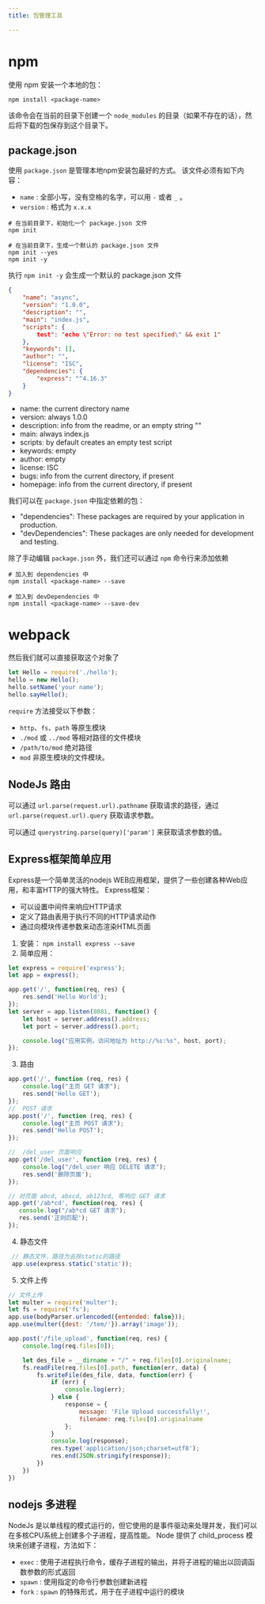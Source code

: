 ```yaml
---
title: 包管理工具

---
```



# npm

使用 npm 安装一个本地的包：
```
npm install <package-name>
```

该命令会在当前的目录下创建一个 `node_modules` 的目录（如果不存在的话），然后将下载的包保存到这个目录下。

## package.json
使用 `package.json` 是管理本地npm安装包最好的方式。
该文件必须有如下内容：
- `name` : 全部小写，没有空格的名字，可以用 `-` 或者 `_` 。
- `version` : 格式为 `x.x.x`

```
# 在当前目录下，初始化一个 package.json 文件
npm init 

# 在当前目录下，生成一个默认的 package.json 文件
npm init --yes
npm init -y
```

执行 `npm init -y` 会生成一个默认的 package.json 文件
```json
{
    "name": "async",
    "version": "1.0.0",
    "description": "",
    "main": "index.js",
    "scripts": {
        test": "echo \"Error: no test specified\" && exit 1"
    },
    "keywords": [],
    "author": "",
    "license": "ISC",
    "dependencies": {
        "express": "^4.16.3"
    }
}
```

- name: the current directory name
- version: always 1.0.0
- description: info from the readme, or an empty string ""
- main: always index.js
- scripts: by default creates an empty test script
- keywords: empty
- author: empty
- license: ISC
- bugs: info from the current directory, if present
- homepage: info from the current directory, if present

我们可以在 `package.json` 中指定依赖的包：
- "dependencies": These packages are required by your application in production.
- "devDependencies": These packages are only needed for development and testing.

除了手动编辑 `package.json` 外，我们还可以通过 `npm` 命令行来添加依赖
```
# 加入到 dependencies 中
npm install <package-name> --save 

# 加入到 devDependencies 中
npm install <package-name> --save-dev
```

# webpack
然后我们就可以直接获取这个对象了
```js
let Hello = require('./hello');
hello = new Hello();
hello.setName('your name');
hello.sayHello();
```

`require` 方法接受以下参数：
- `http`、`fs`、`path` 等原生模块
- `./mod` 或 `../mod` 等相对路径的文件模块
- `/path/to/mod` 绝对路径
- `mod` 非原生模块的文件模块。

## NodeJs 路由
可以通过 `url.parse(request.url).pathname` 获取请求的路径，通过 `url.parse(request.url).query` 获取请求参数。

可以通过 `querystring.parse(query)['param']` 来获取请求参数的值。

## Express框架简单应用
Express是一个简单灵活的nodejs WEB应用框架，提供了一些创建各种Web应用，和丰富HTTP的强大特性。
Express框架：
- 可以设置中间件来响应HTTP请求
- 定义了路由表用于执行不同的HTTP请求动作
- 通过向模块传递参数来动态渲染HTML页面

1. 安装： `npm install express --save`
2. 简单应用：
```js
let express = require('express');
let app = express();

app.get('/', function(req, res) {
    res.send('Hello World');
});
let server = app.listen(8081, function() {
    let host = server.address().address;
    let port = server.address().port;

    console.log("应用实例，访问地址为 http://%s:%s", host, port);
});
```

3. 路由
```js
app.get('/', function (req, res) {
    console.log("主页 GET 请求");
    res.send('Hello GET');
});
//  POST 请求
app.post('/', function (req, res) {
    console.log("主页 POST 请求");
    res.send('Hello POST');
});

//  /del_user 页面响应
app.get('/del_user', function (req, res) {
    console.log("/del_user 响应 DELETE 请求");
    res.send('删除页面');
});

// 对页面 abcd, abxcd, ab123cd, 等响应 GET 请求
app.get('/ab*cd', function(req, res) {   
   console.log("/ab*cd GET 请求");
   res.send('正则匹配');
});
```

4. 静态文件
```js
 // 静态文件，路径为去除static的路径
 app.use(express.static('static'));
```

5. 文件上传
```js
// 文件上传
let multer = require('multer');
let fs = require('fs');
app.use(bodyParser.urlencoded({entended: false}));
app.use(multer({dest: '/tem/'}).array('image'));

app.post('/file_upload', function(req, res) {
    console.log(req.files[0]);

    let des_file = __dirname + "/" + req.files[0].originalname;
    fs.readFile(req.files[0].path, function(err, data) {
        fs.writeFile(des_file, data, function(err) {
            if (err) {
                console.log(err);
            } else {
                response = {
                    message: 'File Upload successfully!',
                    filename: req.files[0].originalname
                };
            }
            console.log(response);
            res.type('application/json;charset=utf8');
            res.end(JSON.stringify(response));
        })
    })
})
```

## nodejs 多进程
NodeJs 是以单线程的模式运行的，但它使用的是事件驱动来处理并发，我们可以在多核CPU系统上创建多个子进程，提高性能。
Node 提供了 child_process 模块来创建子进程，方法如下：
- `exec` : 使用子进程执行命令，缓存子进程的输出，并将子进程的输出以回调函数参数的形式返回
- `spawn` : 使用指定的命令行参数创建新进程
- `fork` : `spawn` 的特殊形式，用于在子进程中运行的模块

